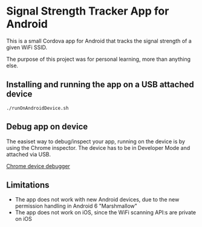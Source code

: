 # Signal Strength Tracker App for Android

This is a small Cordova app for Android that tracks the signal strength of a given WiFi SSID.

The purpose of this project was for personal learning, more than anything else.


## Installing and running the app on a USB attached device

```./runOnAndroidDevice.sh```

## Debug app on device

The easiset way to debug/inspect your app, running on the device is by using the Chrome inspector.
The device has to be in Developer Mode and attached via USB.

[Chrome device debugger](chrome://inspect/#devices)


## Limitations

- The app does not work with new Android devices, due to the new permission handling in Android 6 "Marshmallow"
- The app does not work on iOS, since the WiFi scanning API:s are private on iOS

